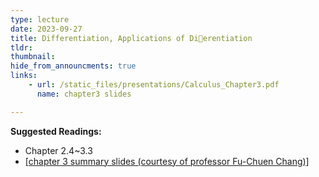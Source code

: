 ```yaml
---
type: lecture
date: 2023-09-27
title: Differentiation, Applications of Dierentiation
tldr: 
thumbnail: 
hide_from_announcments: true
links: 
    - url: /static_files/presentations/Calculus_Chapter3.pdf
      name: chapter3 slides

---
```

**Suggested Readings:**
- Chapter 2.4~3.3
- [[chapter 3 summary slides (courtesy of professor Fu-Chuen Chang)]](/nsysu-calculus1/static_files/presentations/chap03_Summary_Chinese.pdf)
